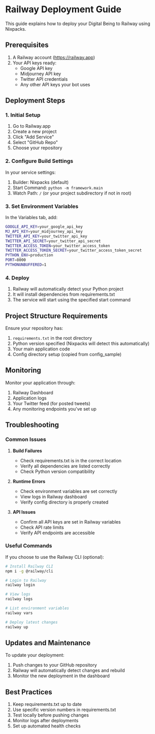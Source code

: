 # Railway Deployment Guide

This guide explains how to deploy your Digital Being to Railway using Nixpacks.

## Prerequisites

1. A Railway account (https://railway.app)
2. Your API keys ready:
   - Google API key
   - Midjourney API key
   - Twitter API credentials
   - Any other API keys your bot uses

## Deployment Steps

### 1. Initial Setup

1. Go to Railway.app
2. Create a new project
3. Click "Add Service"
4. Select "GitHub Repo"
5. Choose your repository

### 2. Configure Build Settings

In your service settings:

1. Builder: Nixpacks (default)
2. Start Command: `python -m framework.main`
3. Watch Path: `/` (or your project subdirectory if not in root)

### 3. Set Environment Variables

In the Variables tab, add:

```bash
GOOGLE_API_KEY=your_google_api_key
MJ_API_KEY=your_midjourney_api_key
TWITTER_API_KEY=your_twitter_api_key
TWITTER_API_SECRET=your_twitter_api_secret
TWITTER_ACCESS_TOKEN=your_twitter_access_token
TWITTER_ACCESS_TOKEN_SECRET=your_twitter_access_token_secret
PYTHON_ENV=production
PORT=8000
PYTHONUNBUFFERED=1
```

### 4. Deploy

1. Railway will automatically detect your Python project
2. It will install dependencies from requirements.txt
3. The service will start using the specified start command

## Project Structure Requirements

Ensure your repository has:

1. `requirements.txt` in the root directory
2. Python version specified (Nixpacks will detect this automatically)
3. Your main application code
4. Config directory setup (copied from config_sample)

## Monitoring

Monitor your application through:

1. Railway Dashboard
2. Application logs
3. Your Twitter feed (for posted tweets)
4. Any monitoring endpoints you've set up

## Troubleshooting

### Common Issues

1. **Build Failures**
   - Check requirements.txt is in the correct location
   - Verify all dependencies are listed correctly
   - Check Python version compatibility

2. **Runtime Errors**
   - Check environment variables are set correctly
   - View logs in Railway dashboard
   - Verify config directory is properly created

3. **API Issues**
   - Confirm all API keys are set in Railway variables
   - Check API rate limits
   - Verify API endpoints are accessible

### Useful Commands

If you choose to use the Railway CLI (optional):

```bash
# Install Railway CLI
npm i -g @railway/cli

# Login to Railway
railway login

# View logs
railway logs

# List environment variables
railway vars

# Deploy latest changes
railway up
```

## Updates and Maintenance

To update your deployment:

1. Push changes to your GitHub repository
2. Railway will automatically detect changes and rebuild
3. Monitor the new deployment in the dashboard

## Best Practices

1. Keep requirements.txt up to date
2. Use specific version numbers in requirements.txt
3. Test locally before pushing changes
4. Monitor logs after deployments
5. Set up automated health checks 